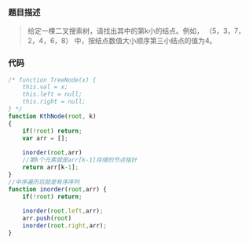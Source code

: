 ### 题目描述
> 给定一棵二叉搜索树，请找出其中的第k小的结点。例如， （5，3，7，2，4，6，8）    中，按结点数值大小顺序第三小结点的值为4。

### 代码
```javascript
/* function TreeNode(x) {
    this.val = x;
    this.left = null;
    this.right = null;
} */
function KthNode(root, k)
{
    if(!root) return;
    var arr = [];
     
    inorder(root,arr)
    //第k个元素就是arr[k-1]存储的节点指针
    return arr[k-1];
}
//中序遍历后就是有序序列
function inorder(root,arr) {
    if(!root) return;
     
    inorder(root.left,arr);
    arr.push(root)
    inorder(root.right,arr);
}
```